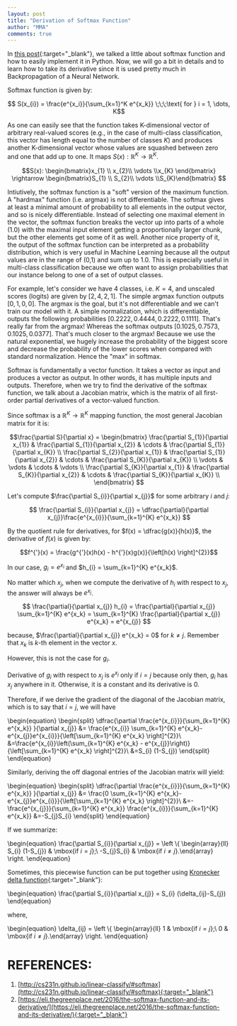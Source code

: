 ```yaml
---
layout: post
title: "Derivation of Softmax Function"
author: "MMA"
comments: true
---
```


In [this post](https://mmuratarat.github.io/2019-01-14/Implementing-Softmax-Function){:target="_blank"}, we talked a little about softmax function and how to easily implement it in Python. Now, we will go a bit in details and to learn how to take its derivative since it is used pretty much in Backpropagation of a Neural Network.

Softmax function is given by:

$$ S(x_{i}) = \frac{e^{x_i}}{\sum_{k=1}^K e^{x_k}} \;\;\;\text{ for } i = 1, \dots, K$$

As one can easily see that the function takes K-dimensional vector of arbitrary real-valued scores (e.g., in the case of multi-class classification, this vector has length equal to the number of classes $K$) and produces another K-dimensional vector whose values are squashed between zero and one that add up to one. It maps $S(x): \mathbb{R}^{K} \rightarrow \mathbb{R}^{K}$. 

$$S(x): \begin{bmatrix}x_{1} \\ x_{2}\\ \vdots \\x_{K} \end{bmatrix} \rightarrow \begin{bmatrix}S_{1} \\ S_{2}\\ \vdots \\S_{K}\end{bmatrix} $$ 

Intiutively, the softmax function is a "soft" version of the maximum function. A "hardmax" function (i.e. argmax) is not differentiable. The softmax gives at least a minimal amount of probability to all elements in the output vector, and so is nicely differentiable. Instead of selecting one maximal element in the vector, the softmax function breaks the vector up into parts of a whole (1.0) with the maximal input element getting a proportionally larger chunk, but the other elements get some of it as well. Another nice property of it, the output of the softmax function can be interpreted as a probability distribution, which is very useful in Machine Learning because all the output values are in the range of (0,1) and sum up to $1.0$. This is especially useful in multi-class classification because we often want to assign probabilities that our instance belong to one of a set of output classes.

For example, let's consider we have 4 classes, i.e. $K=4$, and unscaled scores (logits) are given by $[2,4,2,1]$. The simple argmax function outputs $[0,1,0,0]$. The argmax is the goal, but it's not differentiable and we can't train our model with it. A simple normalization, which is differentiable, outputs the following probabilities $[0.2222,0.4444,0.2222,0.1111]$. That's really far from the argmax! Whereas the softmax outputs $[0.1025,0.7573,0.1025,0.0377]$. That's much closer to the argmax! Because we use the natural exponential, we hugely increase the probability of the biggest score and decrease the probability of the lower scores when compared with standard normalization. Hence the "max" in softmax.

Softmax is fundamentally a vector function. It takes a vector as input and produces a vector as output. In other words, it has multiple inputs and outputs. Therefore, when we try to find the derivative of the softmax function, we talk about a Jacobian matrix, which is the matrix of all first-order partial derivatives of a vector-valued function.

Since softmax is a $\mathbb{R}^{K} \rightarrow \mathbb{R}^{K}$ mapping function, the most general Jacobian matrix for it is:

$$\frac{\partial S}{\partial x} =
\begin{bmatrix}
\frac{\partial S_{1}}{\partial x_{1}} & \frac{\partial S_{1}}{\partial x_{2}} & \cdots & \frac{\partial S_{1}}{\partial x_{K}} \\
\frac{\partial S_{2}}{\partial x_{1}} & \frac{\partial S_{1}}{\partial x_{2}} & \cdots & \frac{\partial S_{K}}{\partial x_{K}} \\
\vdots & \vdots & \cdots & \vdots \\
\frac{\partial S_{K}}{\partial x_{1}} & \frac{\partial S_{K}}{\partial x_{2}} & \cdots & \frac{\partial S_{K}}{\partial x_{K}} \\
\end{bmatrix}
$$

Let's compute $\frac{\partial S_{i}}{\partial x_{j}}$ for some arbitrary $i$ and $j$:

$$
\frac{\partial S_{i}}{\partial x_{j}} = \dfrac{\partial}{\partial x_{j}}\frac{e^{x_{i}}}{\sum_{k=1}^{K} e^{x_k}} 
$$

By the quotient rule for derivatives, for $f(x) = \dfrac{g(x)}{h(x)}$, the derivative of $f(x)$ is given by:

$$f^{'}(x) = \frac{g^{'}(x)h(x) - h^{'}(x)g(x)}{\left[h(x) \right]^{2}}$$

In our case, $g_{i} = e^{x_{i}}$ and $h_{i} = \sum_{k=1}^{K} e^{x_k}$.

No matter which $x_{j}$, when we compute the derivative of $h_{i}$ with respect to $x_{j}$, the answer will always be $e^{x_{j}}$.

$$
\frac{\partial}{\partial x_{j}} h_{i} = \frac{\partial}{\partial x_{j}} \sum_{k=1}^{K} e^{x_k} = \sum_{k=1}^{K}  \frac{\partial}{\partial x_{j}} e^{x_k} = e^{x_{j}}
$$

because, $\frac{\partial}{\partial x_{j}} e^{x_k} = 0$ for $k \neq j$. Remember that $x_{k}$ is $k$-th element in the vector $x$.

However, this is not the case for $g_{i}$.

Derivative of $g_{i}$ with respect to $x_{j}$ is $e^{x_{j}}$ only if $i = j$ because only then, $g_{i}$ has $x_{j}$ anywhere in it. Otherwise, it is a constant and its derivative is 0. 


Therefore, if we derive the gradient of the diagonal of the Jacobian matrix, which is to say that $i = j$, we will have

\begin{equation}
\begin{split}
\dfrac{\partial \frac{e^{x_{i}}}{\sum_{k=1}^{K} e^{x_k}} }{\partial x_{j}} &= \frac{e^{x_{i}} \sum_{k=1}^{K} e^{x_k}- e^{x_{j}}e^{x_{i}}}{\left[\sum_{k=1}^{K} e^{x_k} \right]^{2}}\\
&=\frac{e^{x_{i}}\left(\sum_{k=1}^{K} e^{x_k} - e^{x_{j}}\right)}{\left[\sum_{k=1}^{K} e^{x_k} \right]^{2}}\\
&=S_{i} (1-S_{j})
\end{split}
\end{equation}

Similarly, deriving the off diagonal entries of the Jacobian matrix will yield:

\begin{equation}
\begin{split}
\dfrac{\partial \frac{e^{x_{i}}}{\sum_{k=1}^{K} e^{x_k}} }{\partial x_{j}} &= \frac{0 \sum_{k=1}^{K} e^{x_k}- e^{x_{j}}e^{x_{i}}}{\left[\sum_{k=1}^{K} e^{x_k} \right]^{2}}\\
&=-\frac{e^{x_{j}}}{\sum_{k=1}^{K} e^{x_k}} \frac{e^{x_{i}}}{\sum_{k=1}^{K} e^{x_k}}
&=-S_{j}S_{i}
\end{split}
\end{equation}

If we summarize:

\begin{equation}
\frac{\partial S_{i}}{\partial x_{j}} = \left \\{ \begin{array}{ll}
         S_{i} (1-S_{j}) & \mbox{if $i = j$};\\
        -S_{j}S_{i} & \mbox{if $i \neq j$}.\end{array}  \right.
\end{equation}

Sometimes, this piecewise function can be put together using [Kronecker delta function](https://en.wikipedia.org/wiki/Kronecker_delta){:target="_blank"}:

\begin{equation}
\frac{\partial S_{i}}{\partial x_{j}} = S_{i} (\delta_{ij}-S_{j})
\end{equation}

where,

\begin{equation}
\delta_{ij} = \left \\{ \begin{array}{ll}
         1 & \mbox{if $i = j$};\\
         0 & \mbox{if $i \neq j$}.\end{array}  \right.
\end{equation}

# REFERENCES:
1. [http://cs231n.github.io/linear-classify/#softmax](http://cs231n.github.io/linear-classify/#softmax){:target="_blank"}
2. [https://eli.thegreenplace.net/2016/the-softmax-function-and-its-derivative/](https://eli.thegreenplace.net/2016/the-softmax-function-and-its-derivative/){:target="_blank"}